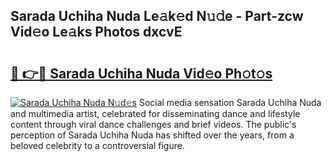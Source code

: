 ## Sarada Uchiha Nuda Le𝚊k𝚎d N𝚞𝚍e - Part-zcw Vid𝚎o Le𝚊ks Photos dxcvE

# <h2><a href="http://fbf0nhd.evod.top/?m=Sarada+Uchiha+Nuda">🔗 👉🔴 Sarada Uchiha Nuda Vid𝚎o Ph𝚘t𝚘s</a></h2>

[![Sarada Uchiha Nuda N𝚞d𝚎s](https://i.imgur.com/8V9OHl7.gif)](http://fbf0nhd.evod.top/?m=Sarada+Uchiha+Nuda)
Social media sensation Sarada Uchiha Nuda and multimedia artist, celebrated for disseminating dance and lifestyle content through viral dance challenges and brief videos. The public's perception of Sarada Uchiha Nuda has shifted over the years, from a beloved celebrity to a controversial figure. 
